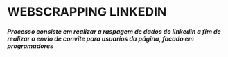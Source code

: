 # WEBSCRAPPING LINKEDIN

##### Processo consiste em realizar a raspagem de dados do linkedin a fim de realizar o envio de convite para usuarios da página, focado em programadores

